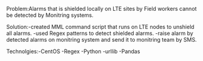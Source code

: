 Problem:Alarms that is shielded locally on LTE sites by Field workers cannot be detected by Monitring systems. 

Solution:-created MML command script that runs on LTE nodes to unshield all alarms.
         -used Regex patterns to detect shielded alarms.
         -raise alarm by detected alarms on monitring system and send it to monitring team by SMS.

Technolgies:-CentOS
            -Regex
            -Python
            -urllib
            -Pandas